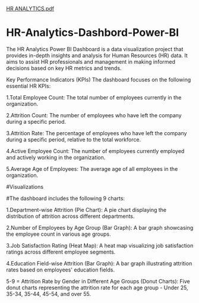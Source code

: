 [HR ANALYTICS.pdf](https://github.com/surajjorwar/HR-Analytics-Dashbord-Power-BI/files/12208591/HR.ANALYTICS.pdf)

# HR-Analytics-Dashbord-Power-BI
The HR Analytics Power BI Dashboard is a data visualization project that provides in-depth insights and analysis for Human Resources (HR) data. It aims to assist HR professionals and management in making informed decisions based on key HR metrics and trends.

Key Performance Indicators (KPIs)
The dashboard focuses on the following essential HR KPIs:

1.Total Employee Count: The total number of employees currently in the organization.

2.Attrition Count: The number of employees who have left the company during a specific period.

3.Attrition Rate: The percentage of employees who have left the company during a specific period, relative to the total workforce.

4.Active Employee Count: The number of employees currently employed and actively working in the organization.

5.Average Age of Employees: The average age of all employees in the organization.

#Visualizations

#The dashboard includes the following 9 charts:

1.Department-wise Attrition (Pie Chart): A pie chart displaying the distribution of attrition across different departments.

2.Number of Employees by Age Group (Bar Graph): A bar graph showcasing the employee count in various age groups.

3.Job Satisfaction Rating (Heat Map): A heat map visualizing job satisfaction ratings across different employee segments.

4.Education Field-wise Attrition (Bar Graph): A bar graph illustrating attrition rates based on employees' education fields.

5-9 = Attrition Rate by Gender in Different Age Groups (Donut Charts): Five donut charts representing the attrition rate for each age group - Under 25, 35-34, 35-44, 45-54, and over 55.

